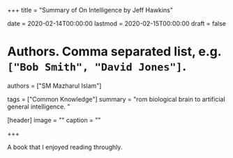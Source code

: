 +++
title = "Summary of On Intelligence by Jeff Hawkins"

date = 2020-02-14T00:00:00
lastmod = 2020-02-15T00:00:00
draft = false

# Authors. Comma separated list, e.g. `["Bob Smith", "David Jones"]`.
authors = ["SM Mazharul Islam"]

tags = ["Common Knowledge"]
summary = "rom biological brain to artificial general intelligence.  "

[header]
image = ""
caption = ""

+++

A book that I enjoyed reading throughly.
